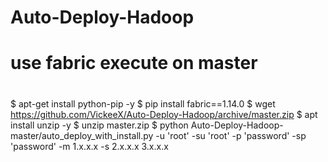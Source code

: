 # Auto-Deploy-Hadoop
# use fabric execute on master 
# 
$ apt-get install python-pip -y
$ pip install fabric==1.14.0
$ wget https://github.com/VickeeX/Auto-Deploy-Hadoop/archive/master.zip
$ apt install unzip -y
$ unzip master.zip
$ python Auto-Deploy-Hadoop-master/auto_deploy_with_install.py -u 'root' -su 'root' -p 'password' -sp 'password' -m 1.x.x.x -s 2.x.x.x 3.x.x.x
